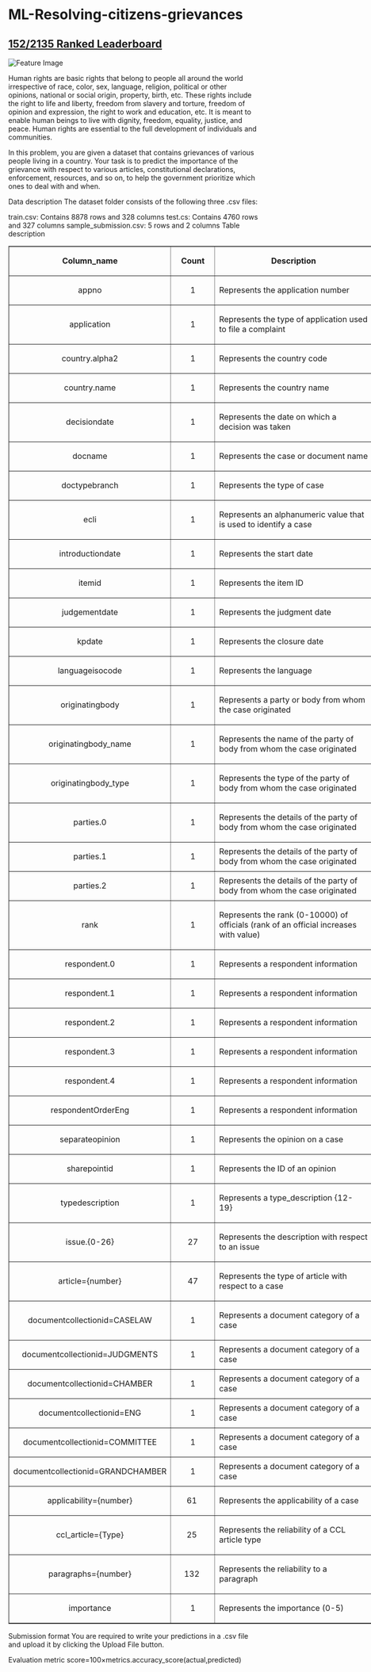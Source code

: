 # ML-Resolving-citizens-grievances

## [152/2135 Ranked Leaderboard](https://www.hackerearth.com/challenges/competitive/hackerearth-machine-learning-challenge-predict-grievance-importance/leaderboard/predict-the-importance-27-a4ecaaa1/page/4/)

![Feature Image](https://media-fastly.hackerearth.com/media/hackathon/hackerearth-machine-learning-challenge-predict-grievance-importance/images/bb2de2c84b-Cover_HumanRights.jpg)

Human rights are basic rights that belong to people all around the world irrespective of race, color, sex, language, religion, political or other opinions, national or social origin, property, birth, etc. These rights include the right to life and liberty, freedom from slavery and torture, freedom of opinion and expression, the right to work and education, etc. It is meant to enable human beings to live with dignity, freedom, equality, justice, and peace. Human rights are essential to the full development of individuals and communities.

In this problem, you are given a dataset that contains grievances of various people living in a country. Your task is to predict the importance of the grievance with respect to various articles, constitutional declarations, enforcement, resources, and so on, to help the government prioritize which ones to deal with and when.

Data description
The dataset folder consists of the following three .csv files:

train.csv: Contains 8878 rows and 328 columns
test.cs: Contains 4760 rows and 327 columns
sample_submission.csv: 5 rows and 2 columns
Table description 

<table border="1" cellpadding="0" cellspacing="0" dir="ltr" style="width:736px">
	<tbody>
		<tr>
			<td style="width:250px">
			<p style="text-align:center"><strong>Column_name</strong></p>
			</td>
			<td style="width:85px">
			<p style="text-align:center"><strong>Count</strong></p>
			</td>
			<td style="width:392px">
			<p style="text-align:center"><strong>Description</strong></p>
			</td>
		</tr>
		<tr>
			<td style="width:250px">
			<p style="text-align:center">appno</p>
			</td>
			<td style="width:85px">
			<p style="text-align:center">1</p>
			</td>
			<td style="width:392px">
			<p>Represents the application number</p>
			</td>
		</tr>
		<tr>
			<td style="width:250px">
			<p style="text-align:center">application</p>
			</td>
			<td style="width:85px">
			<p style="text-align:center">1</p>
			</td>
			<td style="width:392px">
			<p>Represents the type of application used to file a complaint</p>
			</td>
		</tr>
		<tr>
			<td style="width:250px">
			<p style="text-align:center">country.alpha2</p>
			</td>
			<td style="width:85px">
			<p style="text-align:center">1</p>
			</td>
			<td style="width:392px">
			<p>Represents the country code</p>
			</td>
		</tr>
		<tr>
			<td style="width:250px">
			<p style="text-align:center">country.name</p>
			</td>
			<td style="width:85px">
			<p style="text-align:center">1</p>
			</td>
			<td style="width:392px">
			<p>Represents the country name</p>
			</td>
		</tr>
		<tr>
			<td style="width:250px">
			<p style="text-align:center">decisiondate</p>
			</td>
			<td style="width:85px">
			<p style="text-align:center">1</p>
			</td>
			<td style="width:392px">
			<p>Represents the date on which a decision was taken</p>
			</td>
		</tr>
		<tr>
			<td style="width:250px">
			<p style="text-align:center">docname</p>
			</td>
			<td style="width:85px">
			<p style="text-align:center">1</p>
			</td>
			<td style="width:392px">
			<p>Represents the case or document name</p>
			</td>
		</tr>
		<tr>
			<td style="width:250px">
			<p style="text-align:center">doctypebranch</p>
			</td>
			<td style="width:85px">
			<p style="text-align:center">1</p>
			</td>
			<td style="width:392px">
			<p>Represents the type of case</p>
			</td>
		</tr>
		<tr>
			<td style="width:250px">
			<p style="text-align:center">ecli</p>
			</td>
			<td style="width:85px">
			<p style="text-align:center">1</p>
			</td>
			<td style="width:392px">
			<p>Represents an alphanumeric value that is used to identify a case</p>
			</td>
		</tr>
		<tr>
			<td style="width:250px">
			<p style="text-align:center">introductiondate</p>
			</td>
			<td style="width:85px">
			<p style="text-align:center">1</p>
			</td>
			<td style="width:392px">
			<p>Represents the start date</p>
			</td>
		</tr>
		<tr>
			<td style="width:250px">
			<p style="text-align:center">itemid</p>
			</td>
			<td style="width:85px">
			<p style="text-align:center">1</p>
			</td>
			<td style="width:392px">
			<p>Represents the item ID</p>
			</td>
		</tr>
		<tr>
			<td style="width:250px">
			<p style="text-align:center">judgementdate</p>
			</td>
			<td style="width:85px">
			<p style="text-align:center">1</p>
			</td>
			<td style="width:392px">
			<p>Represents the judgment date</p>
			</td>
		</tr>
		<tr>
			<td style="width:250px">
			<p style="text-align:center">kpdate</p>
			</td>
			<td style="width:85px">
			<p style="text-align:center">1</p>
			</td>
			<td style="width:392px">
			<p>Represents the closure date</p>
			</td>
		</tr>
		<tr>
			<td style="width:250px">
			<p style="text-align:center">languageisocode</p>
			</td>
			<td style="width:85px">
			<p style="text-align:center">1</p>
			</td>
			<td style="width:392px">
			<p>Represents the language</p>
			</td>
		</tr>
		<tr>
			<td style="width:250px">
			<p style="text-align:center">originatingbody</p>
			</td>
			<td style="width:85px">
			<p style="text-align:center">1</p>
			</td>
			<td style="width:392px">
			<p>Represents a&nbsp;party or body from whom the case originated</p>
			</td>
		</tr>
		<tr>
			<td style="width:250px">
			<p style="text-align:center">originatingbody_name</p>
			</td>
			<td style="width:85px">
			<p style="text-align:center">1</p>
			</td>
			<td style="width:392px">
			<p>Represents the&nbsp;name of the party of body from whom the case originated</p>
			</td>
		</tr>
		<tr>
			<td style="width:250px">
			<p style="text-align:center">originatingbody_type</p>
			</td>
			<td style="width:85px">
			<p style="text-align:center">1</p>
			</td>
			<td style="width:392px">
			<p>Represents the&nbsp;type of the party of body from whom the case originated</p>
			</td>
		</tr>
		<tr>
			<td style="width:250px">
			<p style="text-align:center">parties.0</p>
			</td>
			<td style="width:85px">
			<p style="text-align:center">1</p>
			</td>
			<td style="width:392px">
			<p>Represents the&nbsp;details of the party of body from whom the case originated</p>
			</td>
		</tr>
		<tr>
			<td style="width:250px">
			<p style="text-align:center">parties.1</p>
			</td>
			<td style="width:85px">
			<p style="text-align:center">1</p>
			</td>
			<td style="width:392px">Represents the&nbsp;details of the party of body from whom the case originated</td>
		</tr>
		<tr>
			<td style="width:250px">
			<p style="text-align:center">parties.2</p>
			</td>
			<td style="width:85px">
			<p style="text-align:center">1</p>
			</td>
			<td style="width:392px">Represents the&nbsp;details of the party of body from whom the case originated</td>
		</tr>
		<tr>
			<td style="width:250px">
			<p style="text-align:center">rank</p>
			</td>
			<td style="width:85px">
			<p style="text-align:center">1</p>
			</td>
			<td style="width:392px">
			<p>Represents the rank (0-10000) of officials (rank of an official increases with value)</p>
			</td>
		</tr>
		<tr>
			<td style="width:250px">
			<p style="text-align:center">respondent.0</p>
			</td>
			<td style="width:85px">
			<p style="text-align:center">1</p>
			</td>
			<td style="width:392px">
			<p>Represents a respondent information</p>
			</td>
		</tr>
		<tr>
			<td style="width:250px">
			<p style="text-align:center">respondent.1</p>
			</td>
			<td style="width:85px">
			<p style="text-align:center">1</p>
			</td>
			<td style="width:392px">Represents a respondent information</td>
		</tr>
		<tr>
			<td style="width:250px">
			<p style="text-align:center">respondent.2</p>
			</td>
			<td style="width:85px">
			<p style="text-align:center">1</p>
			</td>
			<td style="width:392px">Represents a respondent information</td>
		</tr>
		<tr>
			<td style="width:250px">
			<p style="text-align:center">respondent.3</p>
			</td>
			<td style="width:85px">
			<p style="text-align:center">1</p>
			</td>
			<td style="width:392px">Represents a respondent information</td>
		</tr>
		<tr>
			<td style="width:250px">
			<p style="text-align:center">respondent.4</p>
			</td>
			<td style="width:85px">
			<p style="text-align:center">1</p>
			</td>
			<td style="width:392px">Represents a respondent information</td>
		</tr>
		<tr>
			<td style="width:250px">
			<p style="text-align:center">respondentOrderEng</p>
			</td>
			<td style="width:85px">
			<p style="text-align:center">1</p>
			</td>
			<td style="width:392px">Represents a respondent information</td>
		</tr>
		<tr>
			<td style="width:250px">
			<p style="text-align:center">separateopinion</p>
			</td>
			<td style="width:85px">
			<p style="text-align:center">1</p>
			</td>
			<td style="width:392px">
			<p>Represents the opinion on a case</p>
			</td>
		</tr>
		<tr>
			<td style="width:250px">
			<p style="text-align:center">sharepointid</p>
			</td>
			<td style="width:85px">
			<p style="text-align:center">1</p>
			</td>
			<td style="width:392px">
			<p>Represents the ID of an&nbsp;opinion</p>
			</td>
		</tr>
		<tr>
			<td style="width:250px">
			<p style="text-align:center">typedescription</p>
			</td>
			<td style="width:85px">
			<p style="text-align:center">1</p>
			</td>
			<td style="width:392px">
			<p>Represents a type_description {12- 19}</p>
			</td>
		</tr>
		<tr>
			<td style="width:250px">
			<p style="text-align:center">issue.{0-26}</p>
			</td>
			<td style="width:85px">
			<p style="text-align:center">27</p>
			</td>
			<td style="width:392px">
			<p>Represents the description with respect to an issue</p>
			</td>
		</tr>
		<tr>
			<td style="width:250px">
			<p style="text-align:center">article={number}</p>
			</td>
			<td style="width:85px">
			<p style="text-align:center">47</p>
			</td>
			<td style="width:392px">
			<p>Represents the type of article with respect to a&nbsp;case</p>
			</td>
		</tr>
		<tr>
			<td style="width:250px">
			<p style="text-align:center">documentcollectionid=CASELAW</p>
			</td>
			<td style="width:85px">
			<p style="text-align:center">1</p>
			</td>
			<td style="width:392px">
			<p>Represents a document category of a case</p>
			</td>
		</tr>
		<tr>
			<td style="width:250px">
			<p style="text-align:center">documentcollectionid=JUDGMENTS</p>
			</td>
			<td style="width:85px">
			<p style="text-align:center">1</p>
			</td>
			<td style="width:392px">Represents a document category of a case</td>
		</tr>
		<tr>
			<td style="width:250px">
			<p style="text-align:center">documentcollectionid=CHAMBER</p>
			</td>
			<td style="width:85px">
			<p style="text-align:center">1</p>
			</td>
			<td style="width:392px">Represents a document category of a case</td>
		</tr>
		<tr>
			<td style="width:250px">
			<p style="text-align:center">documentcollectionid=ENG</p>
			</td>
			<td style="width:85px">
			<p style="text-align:center">1</p>
			</td>
			<td style="width:392px">Represents a document category of a case</td>
		</tr>
		<tr>
			<td style="width:250px">
			<p style="text-align:center">documentcollectionid=COMMITTEE</p>
			</td>
			<td style="width:85px">
			<p style="text-align:center">1</p>
			</td>
			<td style="width:392px">Represents a document category of a case</td>
		</tr>
		<tr>
			<td style="width:250px">
			<p style="text-align:center">documentcollectionid=GRANDCHAMBER</p>
			</td>
			<td style="width:85px">
			<p style="text-align:center">1</p>
			</td>
			<td style="width:392px">Represents a document category of a case</td>
		</tr>
		<tr>
			<td style="width:250px">
			<p style="text-align:center">applicability={number}</p>
			</td>
			<td style="width:85px">
			<p style="text-align:center">61&nbsp;</p>
			</td>
			<td style="width:392px">
			<p>Represents the applicability of a case</p>
			</td>
		</tr>
		<tr>
			<td style="width:250px">
			<p style="text-align:center">ccl_article={Type}</p>
			</td>
			<td style="width:85px">
			<p style="text-align:center">25&nbsp;</p>
			</td>
			<td style="width:392px">
			<p>Represents the reliability of a CCL article type</p>
			</td>
		</tr>
		<tr>
			<td style="width:250px">
			<p style="text-align:center">paragraphs={number}</p>
			</td>
			<td style="width:85px">
			<p style="text-align:center">132&nbsp;</p>
			</td>
			<td style="width:392px">
			<p>Represents the reliability to a paragraph&nbsp;</p>
			</td>
		</tr>
		<tr>
			<td style="width:250px">
			<p style="text-align:center">importance</p>
			</td>
			<td style="width:85px">
			<p style="text-align:center">1</p>
			</td>
			<td style="width:392px">
			<p>Represents the importance (0-5)</p>
			</td>
		</tr>
	</tbody>
</table>

Submission format
You are required to write your predictions in a .csv file and upload it by clicking the Upload File button.

Evaluation metric
score=100×metrics.accuracy_score(actual,predicted)
